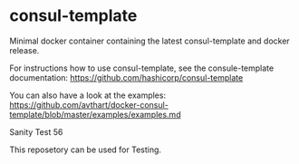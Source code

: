 # consul-template
Minimal docker container containing the latest consul-template and docker release.

For instructions how to use consul-template, see the consule-template documentation: 
https://github.com/hashicorp/consul-template

You can also have a look at the examples: https://github.com/avthart/docker-consul-template/blob/master/examples/examples.md


Sanity Test 56

This reposetory can be used for Testing.
